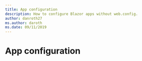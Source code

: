 ```yaml
---
title: App configuration
description: How to configure Blazor apps without web.config.
author: danroth27
ms.author: daroth
ms.date: 09/11/2019
---
```


# App configuration